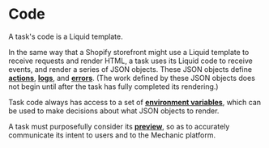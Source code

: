 # Code

A task's code is a Liquid template.

In the same way that a Shopify storefront might use a Liquid template to receive requests and render HTML, a task uses its Liquid code to receive events, and render a series of JSON objects. These JSON objects define [**actions**](action-objects.md), [**logs**](logging.md), and [**errors**](error-objects.md). \(The work defined by these JSON objects does not begin until after the task has fully completed its rendering.\)

Task code always has access to a set of [**environment variables**](environment-variables.md), which can be used to make decisions about what JSON objects to render.

A task must purposefully consider its [**preview**](../previews/), so as to accurately communicate its intent to users and to the Mechanic platform.

